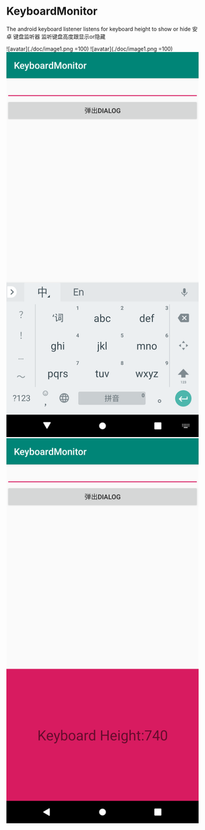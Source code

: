 # KeyboardMonitor
The android keyboard listener listens for keyboard height to show or hide
安卓 键盘监听器 监听键盘高度跟显示or隐藏

![avatar](./doc/image1.png =100)
![avatar](./doc/image1.png =100)
![avatar](/doc/image1.png)
![avatar](/doc/image2.png)
